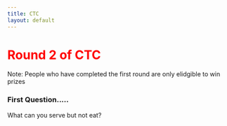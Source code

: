 ```yaml
---
title: CTC
layout: default
---
```

<h1 style="color: red">Round 2 of CTC</h1>
<p>Note: People who have completed the first round are only elidgible to win prizes</p>
<h3>First Question.....</h3>
<p>
	What can you serve but not eat?
</p>